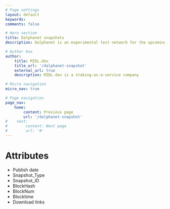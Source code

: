 ```yaml
---
# Page settings
layout: default
keywords:
comments: false

# Hero section
title: Dalphanet snapshots
description: Dalphanet is an experimental test network for the upcoming protocol proposal. 

# Author box
author:
    title: MIDL.dev
    title_url: '/dalphanet-snapshot'
    external_url: true
    description: MIDL.dev is a staking-as-a-service company

# Micro navigation
micro_nav: true

# Page navigation
page_nav:
    home:
        content: Previous page
        url: '/dalphanet-snapshot'
#    next:
#        content: Next page
#        url: '#'
---
```


# Attributes
 * Publish date
 * Snapshot_Type
 * Snapshot_ID
 * BlockHash
 * BlockNum
 * Blocktime
 * Download links